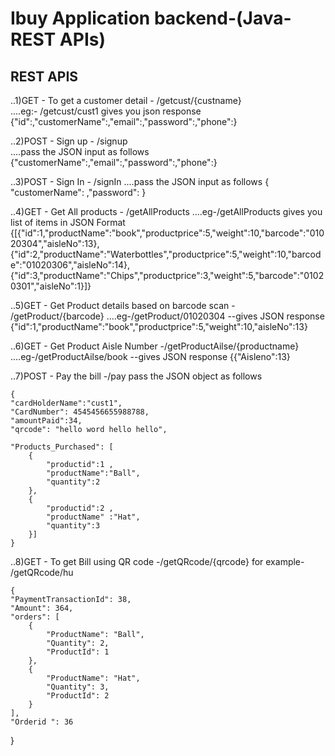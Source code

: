 # Ibuy Application backend-(Java-REST APIs)

## REST APIS

..1)GET - To get a customer detail - /getcust/{custname}  
....eg:- /getcust/cust1 gives you json response {"id":,"customerName":,"email":,"password":,"phone":}


..2)POST - Sign up - /signup  
....pass the JSON input as follows {"customerName":,"email":,"password":,"phone":}


..3)POST - Sign In - /signIn
....pass the JSON input as follows { "customerName": ,"password": }


..4)GET - Get All products - /getAllProducts
....eg-/getAllProducts  gives you list of items in JSON Format {[{"id":1,"productName":"book","productprice":5,"weight":10,"barcode":"01020304","aisleNo":13},{"id":2,"productName":"Waterbottles","productprice":5,"weight":10,"barcode":"01020306","aisleNo":14},{"id":3,"productName":"Chips","productprice":3,"weight":5,"barcode":"01020301","aisleNo":1}]}


..5)GET - Get Product details based on barcode scan - /getProduct/{barcode}
....eg-/getProduct/01020304 --gives JSON response {"id":1,"productName":"book","productprice":5,"weight":10,"aisleNo":13}


..6)GET - Get Product Aisle Number -/getProductAilse/{productname}
....eg-/getProductAilse/book --gives JSON response {{"Aisleno":13}


..7)POST - Pay the bill -/pay pass the JSON object as follows 
	
	{
    "cardHolderName":"cust1",
    "CardNumber": 4545456655988788,
    "amountPaid":34,
    "qrcode": "hello word hello hello",
    
    "Products_Purchased": [
        {
            "productid":1 ,
            "productName":"Ball",
            "quantity":2
        },
        {
            "productid":2 ,
            "productName" :"Hat",
            "quantity":3
        }]
	}
	
..8)GET - To get Bill using QR code -/getQRcode/{qrcode}     for example- /getQRcode/hu

	{
    "PaymentTransactionId": 38,
    "Amount": 364,
    "orders": [
        {
            "ProductName": "Ball",
            "Quantity": 2,
            "ProductId": 1
        },
        {
            "ProductName": "Hat",
            "Quantity": 3,
            "ProductId": 2
        }
    ],
    "Orderid ": 36
}
	
	

